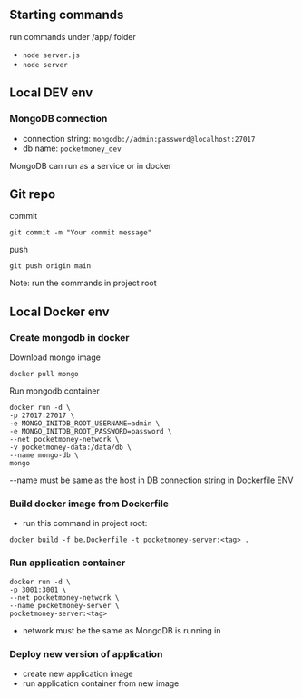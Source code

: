 ## Starting commands
run commands under /app/ folder
- `node server.js`
- `node server`

## Local DEV env
### MongoDB connection

- connection string: `mongodb://admin:password@localhost:27017`
- db name: `pocketmoney_dev`

MongoDB can run as a service or in docker

## Git repo
commit
```
git commit -m "Your commit message"
```

push
```
git push origin main
```
Note: run the commands in project root

## Local Docker env

### Create mongodb in docker 
Download mongo image
```
docker pull mongo
```
Run mongodb container
```
docker run -d \
-p 27017:27017 \
-e MONGO_INITDB_ROOT_USERNAME=admin \
-e MONGO_INITDB_ROOT_PASSWORD=password \
--net pocketmoney-network \
-v pocketmoney-data:/data/db \
--name mongo-db \
mongo
```
--name must be same as the host in DB connection string in Dockerfile ENV

### Build docker image from Dockerfile
- run this command in project root:
```
docker build -f be.Dockerfile -t pocketmoney-server:<tag> .
```


### Run application container
```
docker run -d \
-p 3001:3001 \
--net pocketmoney-network \
--name pocketmoney-server \
pocketmoney-server:<tag>
```
- network must be the same as MongoDB is running in

### Deploy new version of application
- create new application image
- run application container from new image